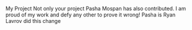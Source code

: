 My Project
Not only your project
Pasha Mospan has also contributed. I am proud of my work and defy any other to prove it wrong!
Pasha is Ryan
Lavrov did this change
